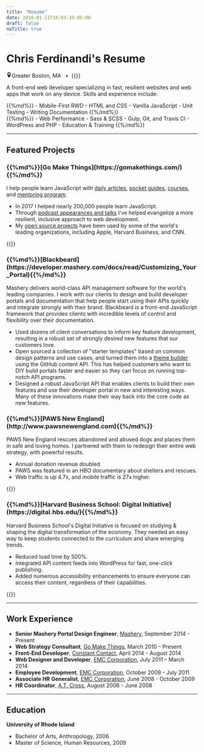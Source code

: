 ```yaml
---
title: "Resume"
date: 2018-01-11T16:03:33-05:00
draft: false
noTitle: true
---
```


<h1 class="margin-bottom-small">Chris Ferdinandi's Resume</h1>
<svg xmlns="http://www.w3.org/2000/svg" class="margin-right" style="height:1em;width:1em" viewBox="0 0 32 32"><title id="email-title">Location: </title><path d="M16 0c-5.523 0-10 4.477-10 10 0 10 10 22 10 22s10-12 10-22c0-5.523-4.477-10-10-10zM16 16c-3.314 0-6-2.686-6-6s2.686-6 6-6 6 2.686 6 6-2.686 6-6 6z"></path></svg>Greater Boston, MA &nbsp;&nbsp;&bull;&nbsp;&nbsp;{{<email icon>}}

<p class="margin-bottom-small">A front-end web developer specializing in fast, resilient websites and web apps that work on any device. Skills and experience include:</p>

<div class="row">
	<div class="grid-half">
{{%md%}}
- Mobile-First RWD
- HTML and CSS
- Vanilla JavaScript
- Unit Testing
- Writing Documentation
{{%/md%}}
	</div>
	<div class="grid-half">
{{%md%}}
- Web Performance
- Sass &amp; SCSS
- Gulp, Git, and Travis CI
- WordPress and PHP
- Education & Training
{{%/md%}}
	</div>
</div>

<hr class="line-secondary">

## Featured Projects

<h3 class="text-normal margin-bottom-small">{{%md%}}[Go Make Things](https://gomakethings.com/){{%/md%}}</h3>

I help people learn JavaScript with [daily articles](/articles), [pocket guides](/guides), [courses](/courses), and [mentoring program](/mentoring).

- In 2017 I helped nearly 200,000 people learn JavaScript.
- Through [podcast appearances and talks](/talks) I've helped evangelize a more resilient, inclusive approach to web development.
- My [open source projects](/open-source) have been used by some of the world's leading organizations, including Apple, Harvard Business, and CNN.

<div class="padding-top padding-bottom">{{<testimonial for="kb" photo="true">}}</div>

<h3 class="text-normal margin-bottom-small">{{%md%}}[Blackbeard](https://developer.mashery.com/docs/read/Customizing_Your_Portal){{%/md%}}</h3>

Mashery delivers world-class API management software for the world's leading companies. I work with our clients to design and build developer portals and documentation that help people start using their APIs quickly and integrate strongly with their brand. Blackbeard is a front-end JavaScript framework that provides clients with incredible levels of control and flexibility over their documentation.

- Used dozens of client conversations to inform key feature development, resulting in a robust set of strongly desired new features that our customers love.
- Open sourced a collection of "starter templates" based on common design patterns and use cases, and turned them into a [theme builder](https://developer.mashery.com/docs/read/customizing_your_portal/Theme_Builder) using the GitHub content API. This has helped customers who want to DIY build portals faster and easier so they can focus on running top-notch API programs.
- Designed a robust JavaScript API that enables clients to build their own features and use their developer portal in new and interesting ways. Many of these innovations make their way back into the core code as new features.

<h3 class="text-normal margin-bottom-small">{{%md%}}[PAWS New England](http://www.pawsnewengland.com){{%/md%}}</h3>

PAWS New England rescues abandoned and abused dogs and places them in safe and loving homes. I partnered with them to redesign their entire web strategy, with powerful results.

- Annual donation revenue doubled.
- PAWS was featured in an HBO documentary about shelters and rescues.
- Web traffic is up 4.7x, and mobile traffic is 27x higher.

<div class="padding-top padding-bottom">{{<testimonial for="paws" photo="true">}}</div>

<h3 class="text-normal margin-bottom-small">{{%md%}}[Harvard Business School: Digital Initiative](https://digital.hbs.edu/){{%/md%}}</h3>

Harvard Business School's Digital Initiative is focused on studying & shaping the digital transformation of the economy. They needed an easy way to keep students connected to the curriculum and share emerging trends.

- Reduced load time by 500%.
- Integrated API content feeds into WordPress for fast, one-click publishing.
- Added numerous accessibility enhancements to ensure everyone can access their content, regardless of their capabilities.

<div class="padding-top padding-bottom">{{<testimonial for="hbs" photo="true">}}</div>

<hr class="line-secondary">

## Work Experience

- **Senior Mashery Portal Design Engineer**, [Mashery](http://www.mashery.com/), September 2014 - Present
- **Web Strategy Consultant**, [Go Make Things](https://gomakethings.com/), March 2010 – Present
- **Front-End Developer**, [Constant Contact](http://www.constantcontact.com/), April 2014 - August 2014
- **Web Designer and Developer**, [EMC Corporation](http://www.emc.com/), July 2011 – March 2014
- **Employee Development**, [EMC Corporation](http://www.emc.com/), October 2009 - July 2011
- **Associate HR Generalist**, [EMC Corporation](http://www.emc.com/), June 2008 - October 2009
- **HR Coordinator**, [A.T. Cross](http://www.cross.com/), August 2006 - June 2008

<hr class="line-secondary">

## Education

**University of Rhode Island**

- Bachelor of Arts, Anthropology, 2006
- Master of Science, Human Resources, 2009